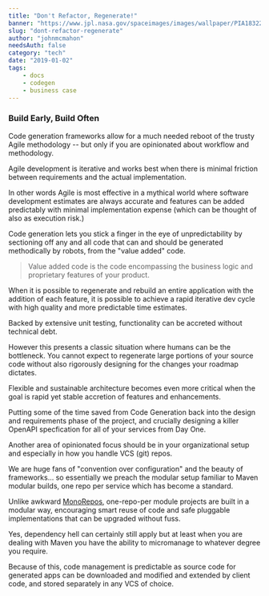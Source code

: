 ```yaml
---
title: "Don't Refactor, Regenerate!"
banner: "https://www.jpl.nasa.gov/spaceimages/images/wallpaper/PIA18322-640x350.jpg"
slug: "dont-refactor-regenerate"
author: "johnmcmahon"
needsAuth: false
category: "tech"
date: "2019-01-02"
tags:
    - docs
    - codegen
    - business case
---
```


### Build Early, Build Often

Code generation frameworks allow for a much needed reboot of the trusty Agile methodology -- but only if you are opinionated about workflow and methodology.

Agile development is iterative and works best when there is minimal friction between requirements and the actual implementation.

In other words Agile is most effective in a mythical world where software development estimates are always accurate and features can be added predictably with minimal implementation expense (which can be thought of also as execution risk.)

Code generation lets you stick a finger in the eye of unpredictability by sectioning off any and all code that can and should be generated methodically by robots, from the "value added" code.

> Value added code is the code encompassing the business logic and proprietary features of your product.

When it is possible to regenerate and rebuild an entire application with the addition of each feature, it is possible to achieve a rapid iterative dev cycle with high quality and more predictable time estimates.

Backed by extensive unit testing, functionality can be accreted without technical debt.

However this presents a classic situation where humans can be the bottleneck.  You cannot expect to regenerate large portions of your source code without also rigorously designing for the changes your roadmap dictates.

Flexible and sustainable architecture becomes even more critical when the goal is rapid yet stable accretion of features and enhancements.

Putting some of the time saved from Code Generation back into the design and requirements phase of the project, and crucially designing a killer OpenAPI specfication for all of your services from Day One.

Another area of opinionated focus should be in your organizational setup and especially in how you handle VCS (git) repos.

We are huge fans of "convention over configuration" and the beauty of frameworks... so essentially we preach the modular setup familiar to Maven modular builds, one repo per service which has become a standard.

Unlike awkward [MonoRepos](https://medium.com/@mattklein123/monorepos-please-dont-e9a279be011b), one-repo-per module projects are built in a modular way, encouraging smart reuse of code and safe pluggable implementations that can be upgraded without fuss.

Yes, dependency hell can certainly still apply but at least when you are dealing with Maven you have the ability to micromanage to whatever degree you require.

Because of this, code management is predictable as source code for generated apps can be downloaded and modified and extended by client code, and stored separately in any VCS of choice.
